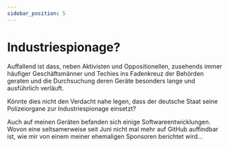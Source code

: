 ```yaml
---
sidebar_position: 5
---
```


# Industriespionage?

Auffallend ist dass, neben Aktivisten und Oppositionellen, zusehends immer häufiger
Geschäftsmänner und Techies ins Fadenkreuz der Behörden geraten und die Durchsuchung
deren Geräte besonders lange und ausführlich verläuft.

Könnte dies nicht den Verdacht nahe legen, dass der deutsche Staat seine 
Polizeiorgane zur Industriespionage einsetzt?

Auch auf meinen Geräten befanden sich einige Softwareentwicklungen.
Wovon eine seltsamerweise seit Juni nicht mal mehr auf GitHub auffindbar ist,
wie mir von einem meiner ehemaligen Sponsoren berichtet wird...